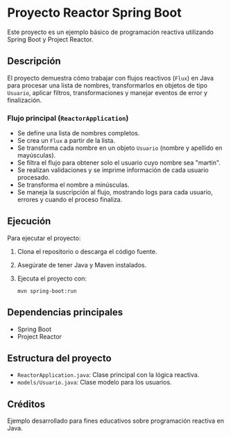 # Proyecto Reactor Spring Boot

Este proyecto es un ejemplo básico de programación reactiva utilizando Spring Boot y Project Reactor.

## Descripción

El proyecto demuestra cómo trabajar con flujos reactivos (`Flux`) en Java para procesar una lista de nombres, transformarlos en objetos de tipo `Usuario`, aplicar filtros, transformaciones y manejar eventos de error y finalización.

### Flujo principal (`ReactorApplication`)

- Se define una lista de nombres completos.
- Se crea un `Flux` a partir de la lista.
- Se transforma cada nombre en un objeto `Usuario` (nombre y apellido en mayúsculas).
- Se filtra el flujo para obtener solo el usuario cuyo nombre sea "martin".
- Se realizan validaciones y se imprime información de cada usuario procesado.
- Se transforma el nombre a minúsculas.
- Se maneja la suscripción al flujo, mostrando logs para cada usuario, errores y cuando el proceso finaliza.

## Ejecución

Para ejecutar el proyecto:

1. Clona el repositorio o descarga el código fuente.
2. Asegúrate de tener Java y Maven instalados.
3. Ejecuta el proyecto con:

   ```
   mvn spring-boot:run
   ```

## Dependencias principales

- Spring Boot
- Project Reactor

## Estructura del proyecto

- `ReactorApplication.java`: Clase principal con la lógica reactiva.
- `models/Usuario.java`: Clase modelo para los usuarios.

## Créditos

Ejemplo desarrollado para fines educativos sobre programación reactiva en Java.
